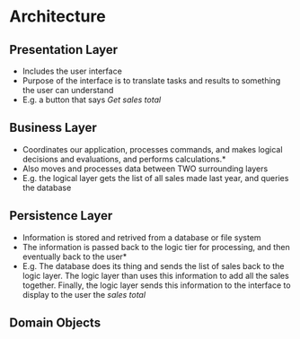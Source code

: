 #   Architecture

##  Presentation Layer
*   Includes the user interface
*   Purpose of the interface is to translate tasks and results to something the user can understand
*   E.g. a button that says *Get sales total*

##  Business Layer
*   Coordinates our application, processes commands, and makes logical decisions and evaluations, and performs calculations.*
*   Also moves and processes data between TWO surrounding layers
*   E.g. the logical layer gets the list of all sales made last year, and queries the database

##  Persistence Layer
*   Information is stored and retrived from a database or file system
*   The information is passed back to the logic tier for processing, and then eventually back to the user*
*   E.g. The database does its thing and sends the list of sales back to the logic layer.  The logic layer than uses this information to add all the sales together.  Finally, the logic layer sends this information to the interface to display to the user the *sales total*

##   Domain Objects